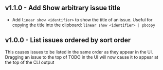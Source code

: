 ## v1.1.0 - Add Show arbitrary issue title

- Add `linear show <identifier>` to show the title of an issue. Useful for copying the title into the clipboard: `linear show <identifier> | pbcopy`

## v1.0.0 - List issues ordered by sort order

This causes issues to be listed in the same order as they appear in the UI. Dragging an issue to the top of TODO in the UI will now cause it to appear at the top of the CLI output

